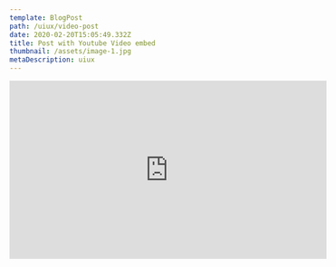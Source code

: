 ```yaml
---
template: BlogPost
path: /uiux/video-post
date: 2020-02-20T15:05:49.332Z
title: Post with Youtube Video embed
thumbnail: /assets/image-1.jpg
metaDescription: uiux
---
```


<iframe width="560" height="315" src="https://www.youtube.com/embed/ZZY-Ytrw2co" frameborder="0" allow="accelerometer; autoplay; encrypted-media; gyroscope; picture-in-picture" allowfullscreen></iframe>
